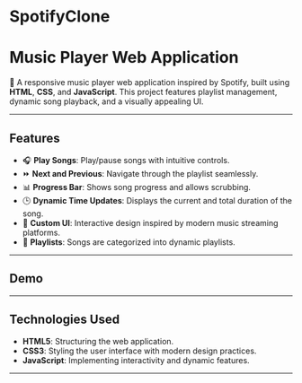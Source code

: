 # SpotifyClone

# **Music Player Web Application**

🎵 A responsive music player web application inspired by Spotify, built using **HTML**, **CSS**, and **JavaScript**. This project features playlist management, dynamic song playback, and a visually appealing UI.

---

## **Features**

- 🎧 **Play Songs**: Play/pause songs with intuitive controls.
- ⏩ **Next and Previous**: Navigate through the playlist seamlessly.
- 📊 **Progress Bar**: Shows song progress and allows scrubbing.
- 🕒 **Dynamic Time Updates**: Displays the current and total duration of the song.
- 🎨 **Custom UI**: Interactive design inspired by modern music streaming platforms.
- 📂 **Playlists**: Songs are categorized into dynamic playlists.

---

## **Demo**

---

## **Technologies Used**

- **HTML5**: Structuring the web application.
- **CSS3**: Styling the user interface with modern design practices.
- **JavaScript**: Implementing interactivity and dynamic features.

---

